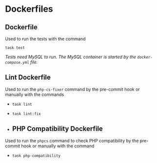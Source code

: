 # Dockerfiles

## Dockerfile

Used to run the tests with the command

```task test```

*Tests need MySQL to run. The MySQL container is started by the `docker-compose.yml` file.*

## Lint Dockerfile

Used to run the `php-cs-fixer` command by the pre-commit hook or manually with the commands

- ```task lint```
- ```task lint:fix```

- ## PHP Compatibility Dockerfile

Used to run the `phpcs` command to check PHP compatibility by the pre-commit hook or manually with the command

- ```task php-compatibility```